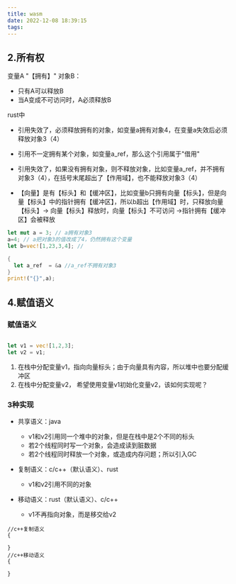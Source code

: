 ```yaml
---
title: wasm
date: 2022-12-08 18:39:15
tags:
---
```




## 2.所有权

变量A "【拥有】" 对象B：

- 只有A可以释放B
- 当A变成不可访问时，A必须释放B

rust中

- 引用失效了，必须释放拥有的对象，如变量a拥有对象4，在变量a失效后必须释放对象3（4）

- 引用不一定拥有某个对象，如变量a_ref，那么这个引用属于"借用"

- 引用失效了，如果没有拥有对象，则不释放对象，比如变量a_ref，并不拥有对象3（4），在括号末尾超出了【作用域】，也不能释放对象3（4）

- 【向量】是有【标头】和【缓冲区】，比如变量b只拥有向量【标头】，但是向量【标头】中的指针拥有【缓冲区】，所以b超出【作用域】时，只释放向量【标头】-> 向量【标头】释放时，向量【标头】不可访问 ->指针拥有【缓冲区】会被释放

  

```rust
let mut a = 3; // a拥有对象3
a=4; // a把对象3的值改成了4，仍然拥有这个变量
let b=vec![1,23,3,4]; //

{
  let a_ref  = &a //a_ref不拥有对象3
}
print!("{}",a);
```



## 4.赋值语义

### 赋值语义

```rust

let v1 = vec![1,2,3];
let v2 = v1;
```

1. 在栈中分配变量v1，指向向量标头；由于向量具有内容，所以堆中也要分配缓冲区
2. 在栈中分配变量v2， 希望使用变量v1初始化变量v2，该如何实现呢？



### 3种实现

- 共享语义：java
  - v1和v2引用同一个堆中的对象，但是在栈中是2个不同的标头
  - 若2个线程同时写一个对象，会造成读到脏数据
  - 若2个线程同时释放一个对象，或造成内存问题；所以引入GC
- 复制语义：c/c++（默认语义）、rust
  - v1和v2引用不同的对象

- 移动语义：rust（默认语义）、c/c++
  - v1不再指向对象，而是移交给v2

```
//c++复制语义
{

}
//c++移动语义
{

}
```



